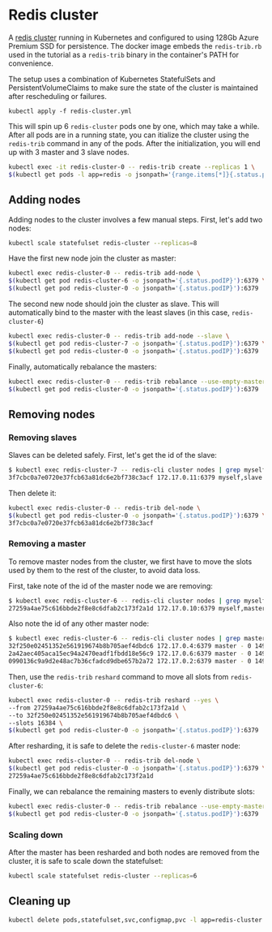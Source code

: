 # Redis cluster
A [redis cluster](https://redis.io/topics/cluster-tutorial) running in Kubernetes and configured to using 128Gb Azure Premium SSD for persistence. The docker image embeds the `redis-trib.rb` used in the tutorial as a `redis-trib` binary in the container's PATH for convenience.

The setup uses a combination of Kubernetes StatefulSets and PersistentVolumeClaims to make sure the state of the cluster is maintained after rescheduling or failures.

`kubectl apply -f redis-cluster.yml`

This will spin up 6 `redis-cluster` pods one by one, which may take a while. After all pods are in a running state, you can itialize the cluster using the `redis-trib` command in any of the pods. After the initialization, you will end up with 3 master and 3 slave nodes.
``` bash
kubectl exec -it redis-cluster-0 -- redis-trib create --replicas 1 \
$(kubectl get pods -l app=redis -o jsonpath='{range.items[*]}{.status.podIP}:6379 ')
```

## Adding nodes
Adding nodes to the cluster involves a few manual steps. First, let's add two nodes:
``` bash
kubectl scale statefulset redis-cluster --replicas=8
```

Have the first new node join the cluster as master:
``` bash
kubectl exec redis-cluster-0 -- redis-trib add-node \
$(kubectl get pod redis-cluster-6 -o jsonpath='{.status.podIP}'):6379 \
$(kubectl get pod redis-cluster-0 -o jsonpath='{.status.podIP}'):6379
```

The second new node should join the cluster as slave. This will automatically bind to the master with the least slaves (in this case, `redis-cluster-6`)
``` bash
kubectl exec redis-cluster-0 -- redis-trib add-node --slave \
$(kubectl get pod redis-cluster-7 -o jsonpath='{.status.podIP}'):6379 \
$(kubectl get pod redis-cluster-0 -o jsonpath='{.status.podIP}'):6379
```

Finally, automatically rebalance the masters:
``` bash
kubectl exec redis-cluster-0 -- redis-trib rebalance --use-empty-masters \
$(kubectl get pod redis-cluster-0 -o jsonpath='{.status.podIP}'):6379
```

## Removing nodes

### Removing slaves
Slaves can be deleted safely. First, let's get the id of the slave:

``` bash
$ kubectl exec redis-cluster-7 -- redis-cli cluster nodes | grep myself
3f7cbc0a7e0720e37fcb63a81dc6e2bf738c3acf 172.17.0.11:6379 myself,slave 32f250e02451352e561919674b8b705aef4dbdc6 0 0 0 connected
```

Then delete it:
``` bash
kubectl exec redis-cluster-0 -- redis-trib del-node \
$(kubectl get pod redis-cluster-0 -o jsonpath='{.status.podIP}'):6379 \
3f7cbc0a7e0720e37fcb63a81dc6e2bf738c3acf
```

### Removing a master
To remove master nodes from the cluster, we first have to move the slots used by them to the rest of the cluster, to avoid data loss.

First, take note of the id of the master node we are removing:
``` bash
$ kubectl exec redis-cluster-6 -- redis-cli cluster nodes | grep myself
27259a4ae75c616bbde2f8e8c6dfab2c173f2a1d 172.17.0.10:6379 myself,master - 0 0 9 connected 0-1364 5461-6826 10923-12287
```

Also note the id of any other master node:
``` bash
$ kubectl exec redis-cluster-6 -- redis-cli cluster nodes | grep master | grep -v myself
32f250e02451352e561919674b8b705aef4dbdc6 172.17.0.4:6379 master - 0 1495120400893 2 connected 6827-10922
2a42aec405aca15ec94a2470eadf1fbdd18e56c9 172.17.0.6:6379 master - 0 1495120398342 8 connected 12288-16383
0990136c9a9d2e48ac7b36cfadcd9dbe657b2a72 172.17.0.2:6379 master - 0 1495120401395 1 connected 1365-5460
```

Then, use the `redis-trib` `reshard` command to move all slots from `redis-cluster-6`:
``` bash
kubectl exec redis-cluster-0 -- redis-trib reshard --yes \
--from 27259a4ae75c616bbde2f8e8c6dfab2c173f2a1d \
--to 32f250e02451352e561919674b8b705aef4dbdc6 \
--slots 16384 \
$(kubectl get pod redis-cluster-0 -o jsonpath='{.status.podIP}'):6379
```

After resharding, it is safe to delete the `redis-cluster-6` master node:
``` bash
kubectl exec redis-cluster-0 -- redis-trib del-node \
$(kubectl get pod redis-cluster-0 -o jsonpath='{.status.podIP}'):6379 \
27259a4ae75c616bbde2f8e8c6dfab2c173f2a1d
```

Finally, we can rebalance the remaining masters to evenly distribute slots:
``` bash
kubectl exec redis-cluster-0 -- redis-trib rebalance --use-empty-masters \
$(kubectl get pod redis-cluster-0 -o jsonpath='{.status.podIP}'):6379
```

### Scaling down
After the master has been resharded and both nodes are removed from the cluster, it is safe to scale down the statefulset:
``` bash
kubectl scale statefulset redis-cluster --replicas=6
```

## Cleaning up
``` bash
kubectl delete pods,statefulset,svc,configmap,pvc -l app=redis-cluster
```
